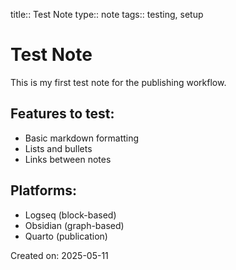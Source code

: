 title:: Test Note
type:: note
tags:: testing, setup

# Test Note

This is my first test note for the publishing workflow.

## Features to test:
- Basic markdown formatting
- Lists and bullets
- Links between notes

## Platforms:
- Logseq (block-based)
- Obsidian (graph-based)
- Quarto (publication)

Created on: 2025-05-11